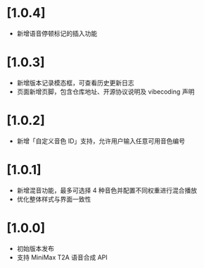 # [1.0.4]
- 新增语音停顿标记的插入功能

# [1.0.3]
- 新增版本记录模态框，可查看历史更新日志
- 页面新增页脚，包含仓库地址、开源协议说明及 vibecoding 声明

# [1.0.2]
- 新增「自定义音色 ID」支持，允许用户输入任意可用音色编号

# [1.0.1] 
- 新增混音功能，最多可选择 4 种音色并配置不同权重进行混合播放
- 优化整体样式与界面一致性

# [1.0.0] 
- 初始版本发布
- 支持 MiniMax T2A 语音合成 API